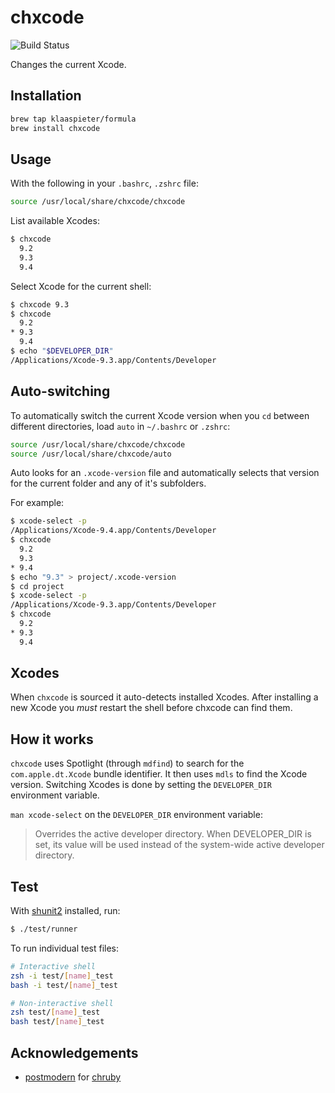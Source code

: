 # chxcode 
![Build Status](https://github.com/klaaspieter/chxcode/workflows/CI/badge.svg)

Changes the current Xcode.

## Installation

```sh
brew tap klaaspieter/formula
brew install chxcode
```

## Usage

With the following in your `.bashrc`, `.zshrc` file:

```sh
source /usr/local/share/chxcode/chxcode
```

List available Xcodes:

```sh
$ chxcode
  9.2
  9.3
  9.4
```

Select Xcode for the current shell:

```sh
$ chxcode 9.3
$ chxcode
  9.2
* 9.3
  9.4
$ echo "$DEVELOPER_DIR"
/Applications/Xcode-9.3.app/Contents/Developer
```

## Auto-switching

To automatically switch the current Xcode version when you `cd` between different directories, load `auto` in `~/.bashrc` or `.zshrc`:

```sh
source /usr/local/share/chxcode/chxcode
source /usr/local/share/chxcode/auto
```

Auto looks for an `.xcode-version` file and automatically selects that version for the current folder and any of it's subfolders.

For example:

```sh
$ xcode-select -p
/Applications/Xcode-9.4.app/Contents/Developer
$ chxcode
  9.2
  9.3
* 9.4
$ echo "9.3" > project/.xcode-version
$ cd project
$ xcode-select -p
/Applications/Xcode-9.3.app/Contents/Developer
$ chxcode
  9.2
* 9.3
  9.4
```

## Xcodes

When `chxcode` is sourced it auto-detects installed Xcodes. After installing a new Xcode you _must_ restart the shell before chxcode can find them.

## How it works

`chxcode` uses Spotlight (through `mdfind`) to search for the `com.apple.dt.Xcode` bundle identifier. It then uses `mdls` to find the Xcode version. Switching Xcodes is done by setting the `DEVELOPER_DIR` environment variable.

`man xcode-select` on the `DEVELOPER_DIR` environment variable:
> Overrides the active developer directory. When DEVELOPER_DIR is set, its value will be used instead of the system-wide active developer directory.

## Test

With [shunit2] installed, run:

```sh
$ ./test/runner
```

To run individual test files:

```sh
# Interactive shell
zsh -i test/[name]_test
bash -i test/[name]_test

# Non-interactive shell
zsh test/[name]_test
bash test/[name]_test
```

[shunit2]: https://github.com/kward/shunit2

## Acknowledgements

- [postmodern] for [chruby]

[postmodern]: https://github.com/postmodern
[chruby]: https://github.com/postmodern/chruby
